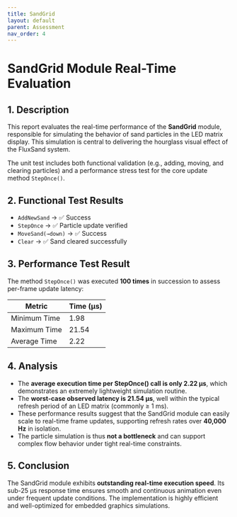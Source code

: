 ```yaml
---
title: SandGrid
layout: default
parent: Assessment
nav_order: 4
---
```


# SandGrid Module Real-Time Evaluation

## 1. Description

This report evaluates the real-time performance of the **SandGrid** module, responsible for simulating the behavior of sand particles in the LED matrix display. This simulation is central to delivering the hourglass visual effect of the FluxSand system.

The unit test includes both functional validation (e.g., adding, moving, and clearing particles) and a performance stress test for the core update method `StepOnce()`.

## 2. Functional Test Results

- `AddNewSand` → ✅ Success
- `StepOnce` → ✅ Particle update verified
- `MoveSand(→down)` → ✅ Success
- `Clear` → ✅ Sand cleared successfully

## 3. Performance Test Result

The method `StepOnce()` was executed **100 times** in succession to assess per-frame update latency:

| Metric        | Time (µs) |
|---------------|-----------|
| Minimum Time  | 1.98      |
| Maximum Time  | 21.54     |
| Average Time  | 2.22      |

## 4. Analysis

- The **average execution time per StepOnce() call is only 2.22 μs**, which demonstrates an extremely lightweight simulation routine.
- The **worst-case observed latency is 21.54 μs**, well within the typical refresh period of an LED matrix (commonly ≥ 1 ms).
- These performance results suggest that the SandGrid module can easily scale to real-time frame updates, supporting refresh rates over **40,000 Hz** in isolation.
- The particle simulation is thus **not a bottleneck** and can support complex flow behavior under tight real-time constraints.

## 5. Conclusion

The SandGrid module exhibits **outstanding real-time execution speed**. Its sub-25 μs response time ensures smooth and continuous animation even under frequent update conditions. The implementation is highly efficient and well-optimized for embedded graphics simulations.

